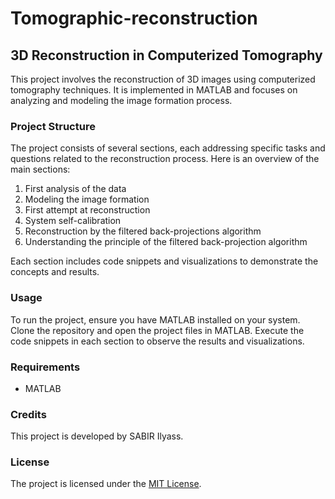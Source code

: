 # Tomographic-reconstruction
## 3D Reconstruction in Computerized Tomography

This project involves the reconstruction of 3D images using computerized tomography techniques. It is implemented in MATLAB and focuses on analyzing and modeling the image formation process.

### Project Structure

The project consists of several sections, each addressing specific tasks and questions related to the reconstruction process. Here is an overview of the main sections:

1. First analysis of the data
2. Modeling the image formation
3. First attempt at reconstruction
4. System self-calibration
5. Reconstruction by the filtered back-projections algorithm
6. Understanding the principle of the filtered back-projection algorithm

Each section includes code snippets and visualizations to demonstrate the concepts and results.

### Usage

To run the project, ensure you have MATLAB installed on your system. Clone the repository and open the project files in MATLAB. Execute the code snippets in each section to observe the results and visualizations.

### Requirements

- MATLAB

### Credits

This project is developed by SABIR Ilyass.

### License

The project is licensed under the [MIT License](LICENSE).
